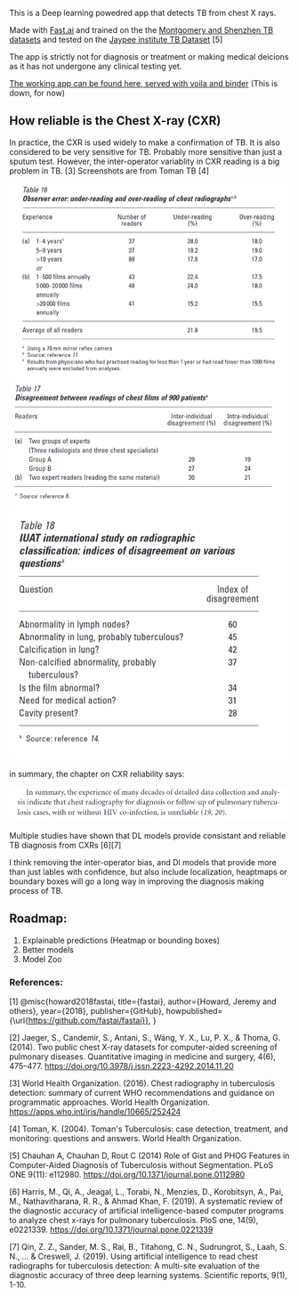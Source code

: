 This is a Deep learning powedred app that detects TB from chest X rays.


Made with [Fast.ai](https://github.com/fastai/fastai) and trained on the the [Montgomery and Shenzhen TB datasets](https://lhncbc.nlm.nih.gov/LHC-publications/pubs/TuberculosisChestXrayImageDataSets.html) and tested on the [Jaypee institute TB Dataset](https://sourceforge.net/projects/tbxpredict/) [5]

The app is strictly not for diagnosis or treatment or making medical deicions as it has not undergone any clinical testing yet.

[The working app can be found here, served with voila and binder](https://hub.gke2.mybinder.org/user/aflip-tbornottb-piipw70u/voila/render/TB_or_not_TB.ipynb?token=JdX_LwudQFaa6GOuNneIuw) (This is down, for now)


## How reliable is the Chest X-ray (CXR)

In practice, the CXR is used widely to make a confirmation of TB. It is also considered to be very sensitive for TB. Probably more sensitive than just a sputum test. However, the inter-operator variablity in CXR reading is a big problem in TB. [3] Screenshots are from Toman TB  [4]

![Observer error](/img/observer_error.png)
![Inter operator agreement](/img/inter_operator_agreement.png)
![Disagreement specification](/img/IUAT_disagreement_index.png)

in summary, the chapter on CXR reliability says:

![X-rays summary](/img/in_summary.png)


Multiple studies have shown that DL models provide consistant and reliable TB diagnosis from CXRs [6][7]

I think removing the inter-operator bias, and Dl models that provide more than just lables with confidence, but also include localization, heaptmaps or boundary boxes will go a long way in improving the diagnosis making process of TB.



## Roadmap:

1. Explainable predictions (Heatmap or bounding boxes)
2. Better models
3. Model Zoo



### References:


[1] @misc{howard2018fastai,
  title={fastai},
  author={Howard, Jeremy and others},
  year={2018},
  publisher={GitHub},
  howpublished={\url{https://github.com/fastai/fastai}},
}

[2] Jaeger, S., Candemir, S., Antani, S., Wáng, Y. X., Lu, P. X., & Thoma, G. (2014). Two public chest X-ray datasets for computer-aided screening of pulmonary diseases. Quantitative imaging in medicine and surgery, 4(6), 475–477. https://doi.org/10.3978/j.issn.2223-4292.2014.11.20

[3] World Health Organization. (‎2016)‎. Chest radiography in tuberculosis detection: summary of current WHO recommendations and guidance on programmatic approaches. World Health Organization. https://apps.who.int/iris/handle/10665/252424

[4] Toman, K. (2004). Toman's Tuberculosis: case detection, treatment, and monitoring: questions and answers. World Health Organization.

[5]  Chauhan A, Chauhan D, Rout C (2014) Role of Gist and PHOG Features in Computer-Aided Diagnosis of Tuberculosis without Segmentation. PLoS ONE 9(11): e112980. https://doi.org/10.1371/journal.pone.0112980

[6] Harris, M., Qi, A., Jeagal, L., Torabi, N., Menzies, D., Korobitsyn, A., Pai, M., Nathavitharana, R. R., & Ahmad Khan, F. (2019). A systematic review of the diagnostic accuracy of artificial intelligence-based computer programs to analyze chest x-rays for pulmonary tuberculosis. PloS one, 14(9), e0221339. https://doi.org/10.1371/journal.pone.0221339

[7] Qin, Z. Z., Sander, M. S., Rai, B., Titahong, C. N., Sudrungrot, S., Laah, S. N., ... & Creswell, J. (2019). Using artificial intelligence to read chest radiographs for tuberculosis detection: A multi-site evaluation of the diagnostic accuracy of three deep learning systems. Scientific reports, 9(1), 1-10.
